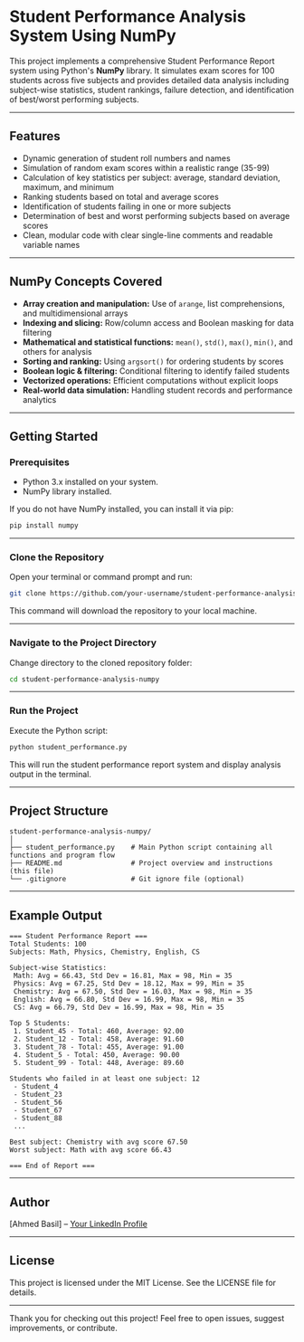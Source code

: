 
# Student Performance Analysis System Using NumPy

This project implements a comprehensive Student Performance Report system using Python's **NumPy** library. It simulates exam scores for 100 students across five subjects and provides detailed data analysis including subject-wise statistics, student rankings, failure detection, and identification of best/worst performing subjects.

---

## Features

- Dynamic generation of student roll numbers and names  
- Simulation of random exam scores within a realistic range (35-99)  
- Calculation of key statistics per subject: average, standard deviation, maximum, and minimum  
- Ranking students based on total and average scores  
- Identification of students failing in one or more subjects  
- Determination of best and worst performing subjects based on average scores  
- Clean, modular code with clear single-line comments and readable variable names  

---

## NumPy Concepts Covered

- **Array creation and manipulation:** Use of `arange`, list comprehensions, and multidimensional arrays  
- **Indexing and slicing:** Row/column access and Boolean masking for data filtering  
- **Mathematical and statistical functions:** `mean()`, `std()`, `max()`, `min()`, and others for analysis  
- **Sorting and ranking:** Using `argsort()` for ordering students by scores  
- **Boolean logic & filtering:** Conditional filtering to identify failed students  
- **Vectorized operations:** Efficient computations without explicit loops  
- **Real-world data simulation:** Handling student records and performance analytics  

---

## Getting Started

### Prerequisites

- Python 3.x installed on your system.  
- NumPy library installed.

If you do not have NumPy installed, you can install it via pip:

```bash
pip install numpy
```

---

### Clone the Repository

Open your terminal or command prompt and run:

```bash
git clone https://github.com/your-username/student-performance-analysis-numpy.git
```

This command will download the repository to your local machine.

---

### Navigate to the Project Directory

Change directory to the cloned repository folder:

```bash
cd student-performance-analysis-numpy
```

---

### Run the Project

Execute the Python script:

```bash
python student_performance.py
```

This will run the student performance report system and display analysis output in the terminal.

---

## Project Structure

```
student-performance-analysis-numpy/
│
├── student_performance.py    # Main Python script containing all functions and program flow
├── README.md                 # Project overview and instructions (this file)
└── .gitignore                # Git ignore file (optional)
```

---

## Example Output

```
=== Student Performance Report ===
Total Students: 100
Subjects: Math, Physics, Chemistry, English, CS

Subject-wise Statistics:
 Math: Avg = 66.43, Std Dev = 16.81, Max = 98, Min = 35
 Physics: Avg = 67.25, Std Dev = 18.12, Max = 99, Min = 35
 Chemistry: Avg = 67.50, Std Dev = 16.03, Max = 98, Min = 35
 English: Avg = 66.80, Std Dev = 16.99, Max = 98, Min = 35
 CS: Avg = 66.79, Std Dev = 16.99, Max = 98, Min = 35

Top 5 Students:
 1. Student_45 - Total: 460, Average: 92.00
 2. Student_12 - Total: 458, Average: 91.60
 3. Student_78 - Total: 455, Average: 91.00
 4. Student_5 - Total: 450, Average: 90.00
 5. Student_99 - Total: 448, Average: 89.60

Students who failed in at least one subject: 12
 - Student_4
 - Student_23
 - Student_56
 - Student_67
 - Student_88
 ...

Best subject: Chemistry with avg score 67.50
Worst subject: Math with avg score 66.43

=== End of Report ===
```

---

## Author

[Ahmed Basil] – [Your LinkedIn Profile](https://www.linkedin.com/in/ahmed-basil/)  

---

## License

This project is licensed under the MIT License. See the LICENSE file for details.

---

Thank you for checking out this project! Feel free to open issues, suggest improvements, or contribute.

